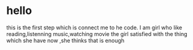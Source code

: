 # hello
this is the first step which is connect me to he code.
I am girl who like reading,listenning music,watching movie 
the girl satisfied with the thing which she have now ,she thinks that is enough

